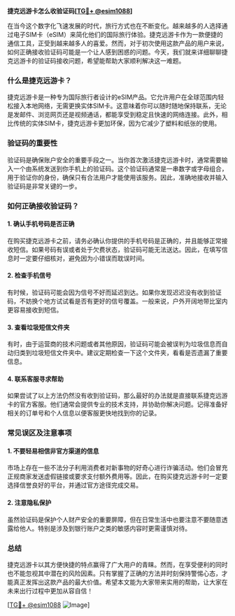 **捷克远游卡怎么收验证码[[TG💪+ @esim1088](https://t.me/s/esim1088)]**

在当今这个数字化飞速发展的时代，旅行方式也在不断变化。越来越多的人选择通过电子SIM卡（eSIM）来简化他们的国际旅行体验。捷克远游卡作为一款便捷的通信工具，正受到越来越多人的喜爱。然而，对于初次使用这款产品的用户来说，如何正确接收验证码可能是一个让人感到困惑的问题。今天，我们就来详细聊聊捷克远游卡的验证码接收问题，希望能帮助大家顺利解决这一难题。

### 什么是捷克远游卡？

捷克远游卡是一种专为国际旅行者设计的eSIM产品。它允许用户在全球范围内轻松接入本地网络，无需更换实体SIM卡。这意味着你可以随时随地保持联系，无论是发邮件、浏览网页还是视频通话，都能享受到稳定且快速的网络连接。此外，相比传统的实体SIM卡，捷克远游卡更加环保，因为它减少了塑料和纸张的使用。

### 验证码的重要性

验证码是确保账户安全的重要手段之一。当你首次激活捷克远游卡时，通常需要输入一个由系统发送到你手机上的验证码。这个验证码通常是一串数字或字母组合，用于验证你的身份，确保只有合法用户才能使用该服务。因此，准确地接收并输入验证码是非常关键的一步。

### 如何正确接收验证码？

#### 1. 确认手机号码是否正确

在购买捷克远游卡之前，请务必确认你提供的手机号码是正确的，并且能够正常接收短信。如果号码有误或者处于欠费状态，验证码可能无法送达。因此，在填写信息时一定要仔细核对，避免因为小错误而耽误时间。

#### 2. 检查手机信号

有时候，验证码可能会因为信号不好而延迟到达。如果你发现迟迟没有收到验证码，不妨换个地方试试看是否有更好的信号覆盖。一般来说，户外开阔地带比室内更容易接收到短信。

#### 3. 查看垃圾短信文件夹

有时，由于运营商的技术问题或者其他原因，验证码可能会被误判为垃圾信息而自动归类到垃圾短信文件夹中。建议定期检查一下这个文件夹，看看是否遗漏了重要信息。

#### 4. 联系客服寻求帮助

如果尝试了以上方法仍然没有收到验证码，那么最好的办法就是直接联系捷克远游卡的官方客服。他们通常会提供专业的技术支持，并协助你解决问题。记得准备好相关的订单号和个人信息以便客服更快地找到你的记录。

### 常见误区及注意事项

#### 1. 不要轻易相信非官方渠道的信息

市场上存在一些不法分子利用消费者对新事物的好奇心进行诈骗活动。他们会冒充正规商家发送虚假链接或要求支付额外费用等。因此，在购买捷克远游卡时一定要选择信誉良好的平台，并通过官方途径完成交易。

#### 2. 注意隐私保护

虽然验证码是保护个人财产安全的重要屏障，但在日常生活中也要注意不要随意透露给他人。特别是涉及到银行账户之类的敏感内容时更需谨慎对待。

### 总结

捷克远游卡以其方便快捷的特点赢得了广大用户的青睐。然而，在享受便利的同时也不能忽视其中潜在的风险因素。只有掌握了正确的方法并时刻保持警惕心态，才能真正发挥出这款产品的最大价值。希望本文能为大家带来实用的帮助，让大家在未来出行过程中更加从容自信！

[[TG💪+ @esim1088](https://t.me/s/esim1088) ![Image](https://i.postimg.cc/4NQfJmqS/Snipaste-2025-05-13-00-14-12.png)]